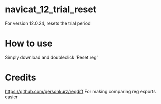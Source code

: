 # navicat_12_trial_reset
For version 12.0.24, resets the trial period

# How to use
Simply download and doubleclick 'Reset.reg'

# Credits

https://github.com/gersonkurz/regdiff For making comparing reg exports easier
